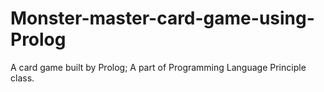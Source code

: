 # Monster-master-card-game-using-Prolog
A card game built by Prolog; A part of Programming Language Principle class.
